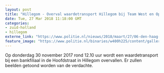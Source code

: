 ```yaml
---
layout: post
title: "Hillegom - Overval waardetransport Hillegom bij Team West en Opsporing Verzocht"
date: Tue, 27 Mar 2018 11:18:00 GMT
categories: 
- zuid-holland 
- hillegom 
externe_link: "https://www.politie.nl/nieuws/2018/maart/27/06-den-haag-overval-waardetransport-hillegom-bij-team-west-en-opsporing-verzocht.html"
feature_image: "https://www.politie.nl/binaries/w400h225/content/gallery/politie/gezocht/verdachten/2018/maart/06-dh/tw-20-03/tw27/ov-hillegom-01.jpg"
---
```


Op donderdag 30 november 2017 rond 12.10 uur wordt een waardetransport bij een bankfiliaal in de Hoofdstraat in Hillegom overvallen. Er zullen beelden getoond worden van de verdachte.
